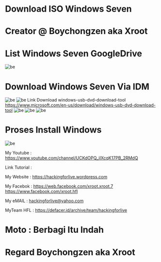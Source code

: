 # Download ISO Windows Seven

# Creator @ Boychongzen aka Xroot

# List Windows Seven GoogleDrive
![be](https://raw.githubusercontent.com/boychongzen18/ISO-Windows7/master/win.jpg)

# Download Windows Seven Via IDM
![be](https://raw.githubusercontent.com/boychongzen18/ISO-Windows7/master/windows.jpg)
![be](https://raw.githubusercontent.com/boychongzen18/ISO-Windows7/master/windows1.jpg)
Link Download windows-usb-dvd-download-tool
https://www.microsoft.com/en-us/download/windows-usb-dvd-download-tool
![be](https://raw.githubusercontent.com/boychongzen18/ISO-Windows7/master/FD.jpg)
![be](https://raw.githubusercontent.com/boychongzen18/ISO-Windows7/master/FD1.jpg)
![be](https://raw.githubusercontent.com/boychongzen18/ISO-Windows7/master/FD2.jpg)
# Proses Install Windows
![be](https://raw.githubusercontent.com/boychongzen18/ISO-Windows7/master/laptop.jpg)

My Youtube    : https://www.youtube.com/channel/UCKdOPQ_iIXcqK17PB_2RMdQ

Link Tutorial : 

My Website    : https://hackingforlive.wordpress.com

My Facebok    : https://web.facebook.com/xroot.xroot.7
                https://www.facebook.com/xroot.hfl 

My eMAIL      : hackingforlive@yahoo.com

MyTeam HFL    : https://defacer.id/archive/team/hackingforlive

# Moto : Berbagi Itu Indah

# Regard Boychongzen aka Xroot
